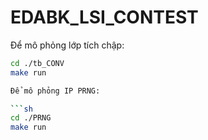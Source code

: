 # EDABK_LSI_CONTEST

Để mô phỏng lớp tích chập: 

```sh
cd ./tb_CONV
make run

Để mô phỏng IP PRNG: 

```sh
cd ./PRNG
make run
